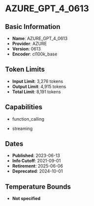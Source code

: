 # AZURE_GPT_4_0613

## Basic Information
- **Name**: AZURE_GPT_4_0613
- **Provider**: AZURE
- **Version**: 0613
- **Encoder**: cl100k_base

## Token Limits
- **Input Limit**: 3,276 tokens
- **Output Limit**: 4,915 tokens
- **Total Limit**: 8,191 tokens

## Capabilities


- function_calling

- streaming



## Dates
- **Published**: 2023-06-13
- **Info Cutoff**: 2021-09-01
- **Retirement**: 2025-06-06
- **Deprecated**: 2024-10-01

## Temperature Bounds

- **Not specified**




